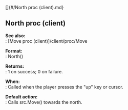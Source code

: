 []{#/North proc (client).md}    
## North proc (client)    
**See also:**    
:   [Move proc (client)]/client/proc/Move    
<!-- -->    
**Format:**    
:   North()    
<!-- -->    
**Returns:**    
:   1 on success; 0 on failure.    
<!-- -->    
**When:**    
:   Called when the player presses the \"up\" key or cursor.    
<!-- -->    
**Default action:**    
:   Calls src.Move() towards the north.  